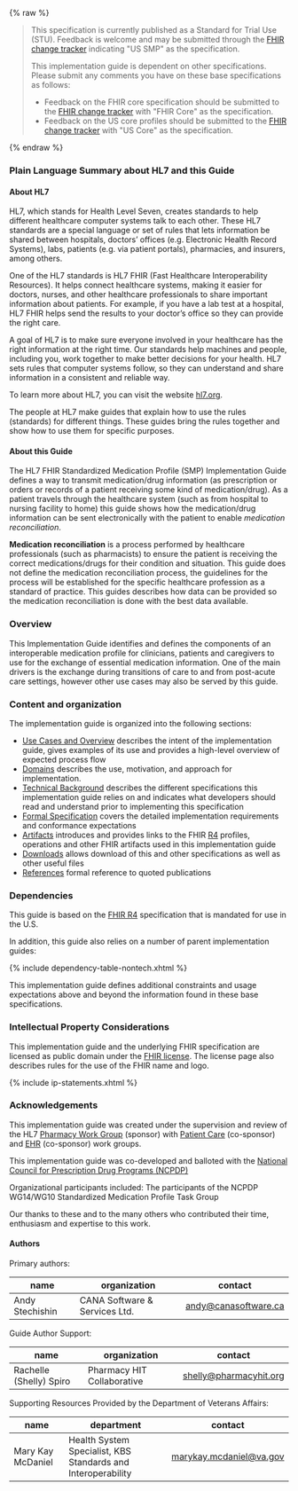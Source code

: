 {% raw %}
<blockquote class="stu-note">
<p>
This specification is currently published as a Standard for Trial Use (STU).  Feedback is welcome and may be submitted through the <a href="http://hl7.org/fhir-issues">FHIR change tracker</a> indicating "US SMP" as the specification.
</p>
<p>
This implementation guide is dependent on other specifications.  Please submit any comments you have on these base specifications as follows:
</p>
<ul>
  <li>Feedback on the FHIR core specification should be submitted to the <a href="http://hl7.org/fhir-issues">FHIR change tracker</a> with "FHIR Core" as the specification.</li>
  <li>Feedback on the US core profiles should be submitted to the <a href="http://hl7.org/fhir-issues">FHIR change tracker</a> with "US Core" as the specification.</li>
</ul>
</blockquote>
{% endraw %}

### Plain Language Summary about HL7 and this Guide

#### About HL7
HL7, which stands for Health Level Seven, creates standards to help different healthcare computer systems talk to each other. These HL7 standards are a special language or set of rules that lets information be shared between hospitals, doctors’ offices (e.g. Electronic Health Record Systems), labs, patients (e.g. via patient portals), pharmacies, and insurers, among others.

One of the HL7 standards is HL7 FHIR (Fast Healthcare Interoperability Resources). It helps connect healthcare systems, making it easier for doctors, nurses, and other healthcare professionals to share important information about patients. For example, if you have a lab test at a hospital, HL7 FHIR helps send the results to your doctor’s office so they can provide the right care.

A goal of HL7 is to make sure everyone involved in your healthcare has the right information at the right time. Our standards help machines and people, including you, work together to make better decisions for your health. HL7 sets rules that computer systems follow, so they can understand and share information in a consistent and reliable way.

To learn more about HL7, you can visit the website [hl7.org](https://www.hl7.org).

The people at HL7 make guides that explain how to use the rules (standards) for different things. These guides bring the rules together and show how to use them for specific purposes.

#### About this Guide

The HL7 FHIR Standardized Medication Profile (SMP) Implementation Guide defines a way to transmit medication/drug information (as prescription or orders or records of a patient receiving some kind of medication/drug). As a patient travels through the healthcare system (such as from hospital to nursing facility to home) this guide shows how the medication/drug information can be sent electronically with the patient to enable *medication reconciliation*.

**Medication reconciliation** is a process performed by healthcare professionals (such as pharmacists) to ensure the patient is receiving the correct medications/drugs for their condition and situation. This guide does not define the medication reconciliation process, the guidelines for the process will be established for the specific healthcare profession as a standard of practice. This guides describes how data can be provided so the medication reconciliation is done with the best data available.

### Overview
This Implementation Guide identifies and defines the components of an interoperable medication profile for clinicians, patients and caregivers to use for the exchange of essential medication information. One of the main drivers is the exchange during transitions of care to and from post-acute care settings, however other use cases may also be served by this guide.

### Content and organization
The implementation guide is organized into the following sections:

* [Use Cases and Overview](usecases.html) describes the intent of the implementation guide, gives examples of its use and provides a high-level overview of expected process flow
* [Domains](domains.html) describes the use, motivation, and approach for implementation.
* [Technical Background](background.html) describes the different specifications this implementation guide relies on and indicates what developers should read and understand prior to implementing this specification
* [Formal Specification](specification.html) covers the detailed implementation requirements and conformance expectations
* [Artifacts](fhirArtifacts.html) introduces and provides links to the FHIR [R4](artifacts.html) profiles, operations and other FHIR artifacts used in this implementation guide
* [Downloads](downloads.html) allows download of this and other specifications as well as other useful files
* [References](references.html) formal reference to quoted publications

### Dependencies
This guide is based on the [FHIR R4]({{site.data.fhir.path}}) specification that is mandated for use in the U.S.

In addition, this guide also relies on a number of parent implementation guides:

{% include dependency-table-nontech.xhtml %}

This implementation guide defines additional constraints and usage expectations above and beyond the information found in these base specifications.

### Intellectual Property Considerations
This implementation guide and the underlying FHIR specification are licensed as public domain under the [FHIR license](http://hl7.org/fhir/R4/license.html#license). The license page also describes rules for the use of the FHIR name and logo.

{% include ip-statements.xhtml %}

### Acknowledgements
This implementation guide was created under the supervision and review of the HL7 [Pharmacy Work Group](http://www.hl7.org/Special/committees/medications) (sponsor) with [Patient Care](http://www.hl7.org/Special/Committees/pcwg) (co-sponsor) and [EHR](http://www.hl7.org/Special/Committees/ehr) (co-sponsor) work groups.

This implementation guide was co-developed and balloted with the [National Council for Prescription Drug Programs (NCPDP)](http://www.ncpdp.org)

Organizational participants included: The participants of the NCPDP WG14/WG10 Standardized Medication Profile Task Group

Our thanks to these and to the many others who contributed their time, enthusiasm and expertise to this work.


#### Authors
Primary authors:

| name | organization | contact |
| ---- | ------------ | ------- |
| Andy Stechishin | CANA Software & Services Ltd. | andy@canasoftware.ca |

Guide Author Support:

| name | organization | contact |
| ---- | ------------ |---------|
| Rachelle (Shelly) Spiro | Pharmacy HIT Collaborative | shelly@pharmacyhit.org |

Supporting Resources Provided by the Department of Veterans Affairs:

| name | department                                                   | contact                 |
| ---- |--------------------------------------------------------------|-------------------------|
| Mary Kay McDaniel | Health System Specialist, KBS Standards and Interoperability | marykay.mcdaniel@va.gov |

